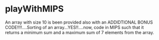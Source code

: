 # playWithMIPS

An array with size 10 is been provided also with an ADDIDTIONAL BONUS CODE!!!!....Sorting of an array...YES!!....now, code in MIPS such that it returns a minimum sum and a maximum sum of 7 elements from the array.
